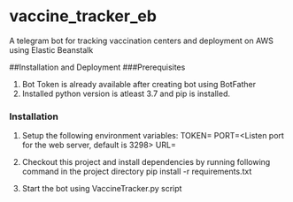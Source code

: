 # vaccine_tracker_eb
A telegram bot for tracking vaccination centers and deployment on AWS using Elastic Beanstalk

##Installation and Deployment
###Prerequisites
1. Bot Token is already available after creating bot using BotFather
2. Installed python version is atleast 3.7 and pip is installed.

### Installation
1. Setup the following environment variables:
 TOKEN=<Telegram bot token>
 PORT=<Listen port for the web server, default is 3298>
 URL=<Https URL for setting up web hook>

2. Checkout this project and install dependencies by running following command in the project directory
	pip install -r requirements.txt
	
3. Start the bot using VaccineTracker.py script
